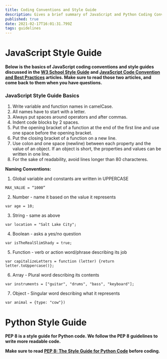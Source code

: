 ```yaml
---
title: Coding Conventions and Style Guide
description: Gives a brief summary of JavaScript and Python Coding Conventions and links to resources on the topic. 
published: true
date: 2021-02-17T16:01:31.799Z
tags: guidelines
---
```


# JavaScript Style Guide 

**Below is the basics of JavaScript coding conventions and style guides discussed in the [W3 School Style Guide](https://www.w3schools.com/js/js_conventions.asp) and [JavaScript Code Convention and Best Practices](https://coursework.vschool.io/javascript-code-conventions/) articles. Make sure to read those two articles, and come back to them when you have questions.**


### JavaScript Style Guide Basics

1. Write variable and function names in camelCase. 
1. All names have to start with a letter. 
1. Always put spaces around operators and after commas.
1. Indent code blocks by 2 spaces. 
1. Put the opening bracket of a function at the end of the first line and use one space before the opening bracket.
1. Put the closing bracket of a function on a new line.
1. Use colon and one space (newline) between each property and the value of an object. If an object is short, the properties and values can be written in one line. 
1. For the sake of readability, avoid lines longer than 80 characteres.

**Naming Conventions:**

1. Global variable and constants are written in UPPERCASE
```
MAX_VALUE = “1000”
```
2. Number - name it based on the value it represents
```
var age = 10;
```
3. String - same as above 
```
var location = "Salt Lake City";
```
4. Boolean - asks a yes/no question 
```
var isTheRealSlimShady = true;
```
5. Function - verb or action word/phrase describing its job
```
var capitalizeLetters = function (letter) {return letter.toUppercase()};
```
6. Array - Plural word describing its contents 
```
var instruments = ["guitar", "drums", "bass", "keyboard"];
```
7. Object - Singular word describing what it represents
```
var animal = {type: "cow"})
```

# Python Style Guide 
**PEP 8 is a style guide for Python code. We follow the PEP 8 guidelines to write more readable code.** 

**Make sure to read [PEP 8: The Style Guide for Python Code](https://pep8.org/) before coding.** 

